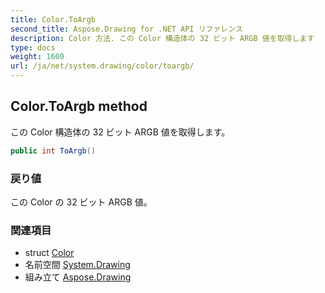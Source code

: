 ```yaml
---
title: Color.ToArgb
second_title: Aspose.Drawing for .NET API リファレンス
description: Color 方法. この Color 構造体の 32 ビット ARGB 値を取得します
type: docs
weight: 1600
url: /ja/net/system.drawing/color/toargb/
---
```

## Color.ToArgb method

この Color 構造体の 32 ビット ARGB 値を取得します。

```csharp
public int ToArgb()
```

### 戻り値

この Color の 32 ビット ARGB 値。

### 関連項目

* struct [Color](../)
* 名前空間 [System.Drawing](../../color/)
* 組み立て [Aspose.Drawing](../../../)


